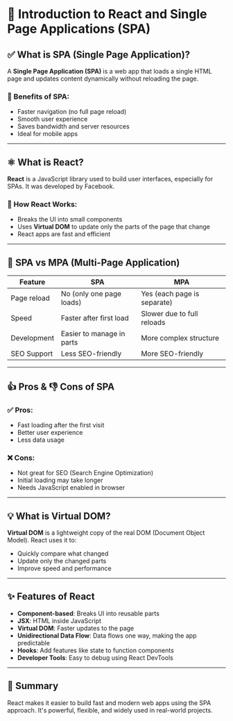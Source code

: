 # 📘 Introduction to React and Single Page Applications (SPA)

## ✅ What is SPA (Single Page Application)?
A **Single Page Application (SPA)** is a web app that loads a single HTML page and updates content dynamically without reloading the page.

### 🔹 Benefits of SPA:
- Faster navigation (no full page reload)
- Smooth user experience
- Saves bandwidth and server resources
- Ideal for mobile apps

---

## ⚛️ What is React?
**React** is a JavaScript library used to build user interfaces, especially for SPAs. It was developed by Facebook.

### 🔹 How React Works:
- Breaks the UI into small components
- Uses **Virtual DOM** to update only the parts of the page that change
- React apps are fast and efficient

---

## 🔄 SPA vs MPA (Multi-Page Application)

| Feature            | SPA                             | MPA                             |
|--------------------|----------------------------------|----------------------------------|
| Page reload        | No (only one page loads)         | Yes (each page is separate)      |
| Speed              | Faster after first load          | Slower due to full reloads       |
| Development        | Easier to manage in parts        | More complex structure           |
| SEO Support        | Less SEO-friendly                | More SEO-friendly                |

---

## 👍 Pros & 👎 Cons of SPA

### ✅ Pros:
- Fast loading after the first visit
- Better user experience
- Less data usage

### ❌ Cons:
- Not great for SEO (Search Engine Optimization)
- Initial loading may take longer
- Needs JavaScript enabled in browser

---

## 💡 What is Virtual DOM?
**Virtual DOM** is a lightweight copy of the real DOM (Document Object Model). React uses it to:
- Quickly compare what changed
- Update only the changed parts
- Improve speed and performance

---

## ✨ Features of React
- **Component-based**: Breaks UI into reusable parts
- **JSX**: HTML inside JavaScript
- **Virtual DOM**: Faster updates to the page
- **Unidirectional Data Flow**: Data flows one way, making the app predictable
- **Hooks**: Add features like state to function components
- **Developer Tools**: Easy to debug using React DevTools

---

## 📌 Summary
React makes it easier to build fast and modern web apps using the SPA approach. It's powerful, flexible, and widely used in real-world projects.

